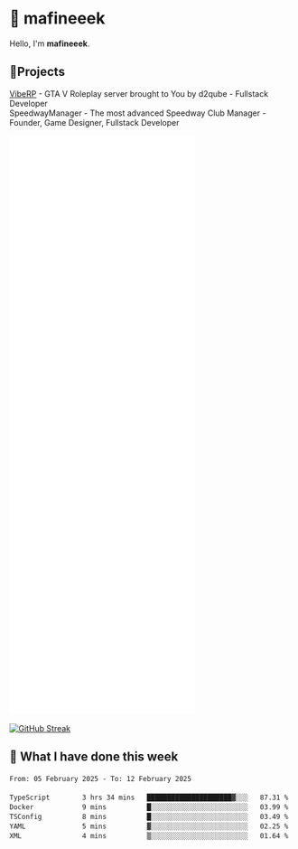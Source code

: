 # 👋 mafineeek
Hello, I'm **mafineeek**.

## 📝Projects

[VibeRP](https://v-rp.pl) - GTA V Roleplay server brought to You by d2qube - Fullstack Developer<br/>
SpeedwayManager - The most advanced Speedway Club Manager - Founder, Game Designer, Fullstack Developer


![](./github-metrics.svg)

[![GitHub Streak](https://streak-stats.demolab.com/?user=mafineeek)](https://git.io/streak-stats)

## 📰 What I have done this week
<!--START_SECTION:waka-->

```txt
From: 05 February 2025 - To: 12 February 2025

TypeScript        3 hrs 34 mins   █████████████████████▓░░░   87.31 %
Docker            9 mins          █░░░░░░░░░░░░░░░░░░░░░░░░   03.99 %
TSConfig          8 mins          █░░░░░░░░░░░░░░░░░░░░░░░░   03.49 %
YAML              5 mins          ▓░░░░░░░░░░░░░░░░░░░░░░░░   02.25 %
XML               4 mins          ▒░░░░░░░░░░░░░░░░░░░░░░░░   01.64 %
```

<!--END_SECTION:waka-->
